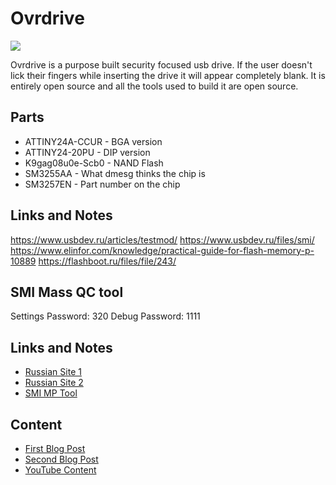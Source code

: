 # Ovrdrive
![](img/drive_built.png)

Ovrdrive is a purpose built security focused usb drive. If the user doesn't lick their fingers while inserting the drive it will appear completely blank. It is entirely open source and all the tools used to build it are open source.

## Parts
  - ATTINY24A-CCUR  - BGA version
  - ATTINY24-20PU   - DIP version
  - K9gag08u0e-Scb0 - NAND Flash
  - SM3255AA        - What dmesg thinks the chip is
  - SM3257EN        - Part number on the chip

## Links and Notes
https://www.usbdev.ru/articles/testmod/
https://www.usbdev.ru/files/smi/
https://www.elinfor.com/knowledge/practical-guide-for-flash-memory-p-10889
https://flashboot.ru/files/file/243/

## SMI Mass QC tool
Settings Password: 320
Debug Password: 1111

## Links and Notes
  - [Russian Site 1](https://www.usbdev.ru/articles/testmod/)
  - [Russian Site 2](https://www.usbdev.ru/files/smi/)
  - [SMI MP Tool](https://www.usbdev.ru/files/smi/smimptool/)

## Content
 - [First Blog Post](https://interruptlabs.ca/2022/07/29/I-m-Building-a-Self-Destructing-USB-Drive/)
 - [Second Blog Post](https://interruptlabs.ca/2022/08/31/I-m-Building-a-Self-Destructing-USB-Drive-Part-2/)
 - [YouTube Content](https://youtu.be/Wrcy6ySjSu8)
